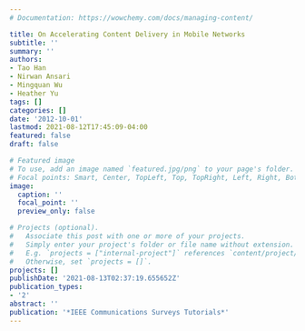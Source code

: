 ```yaml
---
# Documentation: https://wowchemy.com/docs/managing-content/

title: On Accelerating Content Delivery in Mobile Networks
subtitle: ''
summary: ''
authors:
- Tao Han
- Nirwan Ansari
- Mingquan Wu
- Heather Yu
tags: []
categories: []
date: '2012-10-01'
lastmod: 2021-08-12T17:45:09-04:00
featured: false
draft: false

# Featured image
# To use, add an image named `featured.jpg/png` to your page's folder.
# Focal points: Smart, Center, TopLeft, Top, TopRight, Left, Right, BottomLeft, Bottom, BottomRight.
image:
  caption: ''
  focal_point: ''
  preview_only: false

# Projects (optional).
#   Associate this post with one or more of your projects.
#   Simply enter your project's folder or file name without extension.
#   E.g. `projects = ["internal-project"]` references `content/project/deep-learning/index.md`.
#   Otherwise, set `projects = []`.
projects: []
publishDate: '2021-08-13T02:37:19.655652Z'
publication_types:
- '2'
abstract: ''
publication: '*IEEE Communications Surveys Tutorials*'
---
```

